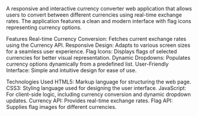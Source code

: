 A responsive and interactive currency converter web application that allows users to convert between different currencies using real-time exchange rates. The application features a clean and modern interface with flag icons representing currency options.

Features
Real-time Currency Conversion: Fetches current exchange rates using the Currency API.
Responsive Design: Adapts to various screen sizes for a seamless user experience.
Flag Icons: Displays flags of selected currencies for better visual representation.
Dynamic Dropdowns: Populates currency options dynamically from a predefined list.
User-Friendly Interface: Simple and intuitive design for ease of use.

Technologies Used
HTML5: Markup language for structuring the web page.
CSS3: Styling language used for designing the user interface.
JavaScript: For client-side logic, including currency conversion and dynamic dropdown updates.
Currency API: Provides real-time exchange rates.
Flag API: Supplies flag images for different currencies.
